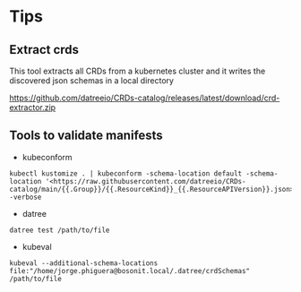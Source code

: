 # Tips

## Extract crds

This tool extracts all CRDs from a kubernetes cluster and it writes the discovered json schemas in a local directory

<https://github.com/datreeio/CRDs-catalog/releases/latest/download/crd-extractor.zip>

## Tools to validate manifests

- kubeconform

```shell
kubectl kustomize . | kubeconform -schema-location default -schema-location '<https://raw.githubusercontent.com/datreeio/CRDs-catalog/main/{{.Group}}/{{.ResourceKind}}_{{.ResourceAPIVersion}}.json>' -verbose
```

- datree

```shell
datree test /path/to/file
```

- kubeval

```shell
kubeval --additional-schema-locations file:"/home/jorge.phiguera@bosonit.local/.datree/crdSchemas" /path/to/file
```
